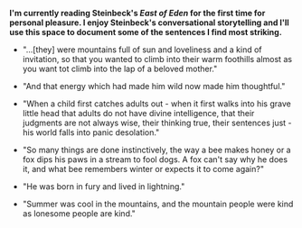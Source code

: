 **I'm currently reading Steinbeck's *East of Eden* for the first time for personal pleasure. I enjoy Steinbeck's conversational storytelling and I'll use this space to document some of the sentences I find most striking.**

- "...[they] were mountains full of sun and loveliness and a kind of invitation, so that you wanted to climb into their warm foothills almost as you want tot climb into the lap of a beloved mother."

- "And that energy which had made him wild now made him thoughtful."

- "When a child first catches adults out - when it first walks into his grave little head that adults do not have divine intelligence, that their judgments are not always wise, their thinking true, their sentences just - his world falls into panic desolation." 

- "So many things are done instinctively, the way a bee makes honey or a fox dips his paws in a stream to fool dogs. A fox can't say why he does it, and what bee remembers winter or expects it to come again?" 

- "He was born in fury and lived in lightning."

- "Summer was cool in the mountains, and the mountain people were kind as lonesome people are kind." 
